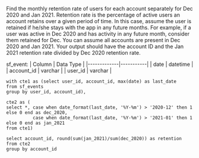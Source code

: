 Find the monthly retention rate of users for each account separately for Dec 2020 and Jan 2021. Retention rate is the percentage of active users an account retains over a 
given period of time. In this case, assume the user is retained if he/she stays with the app in any future months. For example, if a user was active in Dec 2020 and has 
activity in any future month, consider them retained for Dec. You can assume all accounts are present in Dec 2020 and Jan 2021. Your output should have the account ID and 
the Jan 2021 retention rate divided by Dec 2020 retention rate.

sf_event:
| Column      | Data Type |
|-------------|-----------|
| date        | datetime  |
| account_id  | varchar   |
| user_id     | varchar   |

```
with cte1 as (select user_id, account_id, max(date) as last_date
from sf_events
group by user_id, account_id), 

cte2 as (
select *, case when date_format(last_date, '%Y-%m') > '2020-12' then 1 else 0 end as dec_2020,
          case when date_format(last_date, '%Y-%m') > '2021-01' then 1 else 0 end as jan_2021
from cte1)

select account_id, round(sum(jan_2021)/sum(dec_2020)) as retention
from cte2
group by account_id
```
